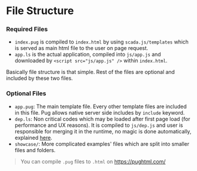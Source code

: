 # File Structure  

### Required Files

* `index.pug` is compiled to `index.html` by using `scada.js/templates` which is served as main html file to the user on page request. 
* `app.ls` is the actual application, compiled into `js/app.js` and downloaded by `<script src="js/app.js" />` within `index.html`.

Basically file structure is that simple. Rest of the files are optional and included by these two files.

### Optional Files

* `app.pug`: The main template file. Every other template files are included in this file. Pug allows native server side includes by `include` keyword. 
* `dep.ls`: Non critical codes which may be loaded after first page load (for performance and UX reasons). It is compiled to `js/dep.js` and user is responsible for merging it in the runtime, no magic is done automatically, explained [here](https://github.com/ceremcem/ractive-synchronizer). 
* `showcase/`: More complicated examples' files which are split into smaller files and folders.

> You can compile `.pug` files to `.html` on https://pughtml.com/

